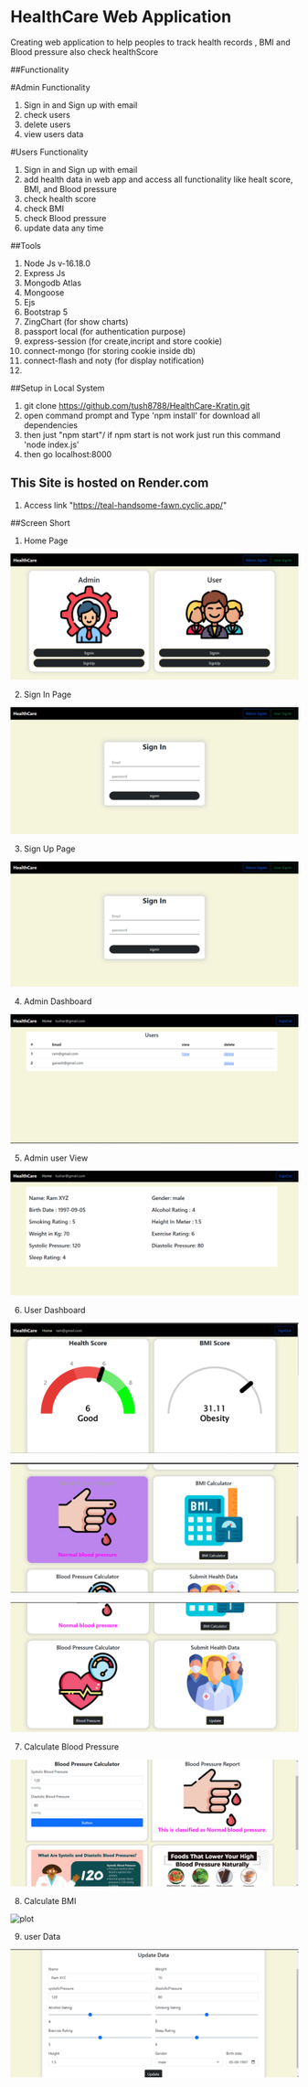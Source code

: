# HealthCare Web Application 
Creating web application to help peoples to track  health records , BMI and Blood pressure also check healthScore 

##Functionality

#Admin Functionality
1. Sign in and Sign up with email
2. check users
3. delete users
4. view users data

#Users Functionality
1. Sign in and Sign up with email
2. add health data in web app and access all functionality like healt score, BMI, and Blood pressure 
3. check health score
4. check BMI 
5. check Blood pressure 
6. update data any time
  
##Tools 
1. Node Js  v-16.18.0
2. Express Js
3. Mongodb Atlas
4. Mongoose
5. Ejs 
6. Bootstrap 5
7. ZingChart (for show charts)
8. passport local (for authentication purpose)
9. express-session (for create,incript and store cookie)
10. connect-mongo (for storing cookie inside db)
11. connect-flash and noty (for display notification)
12. 


##Setup in Local System

1. git clone https://github.com/tush8788/HealthCare-Kratin.git
2. open command prompt and Type 'npm install' for download all dependencies
3. then just "npm start"/ if npm start is not work just run this command 'node index.js'
4. then go localhost:8000


## This Site is hosted on Render.com
1. Access link "https://teal-handsome-fawn.cyclic.app/"



##Screen Short

1. Home Page

![plot](./assets/screenshort/homePage.png)

2. Sign In Page 

![plot](./assets/screenshort/signin.png)

3. Sign Up Page

![plot](./assets/screenshort/signup.png)

4. Admin Dashboard

 ![plot](./assets/screenshort/adminDashboard.png)

5. Admin user View 

![plot](./assets/screenshort/adminViewUser.png)

6. User Dashboard

![plot](./assets/screenshort/userDashboard.png)

![plot](./assets/screenshort/userDashboard1.png)

![plot](./assets/screenshort/userDashboard2.png)

7. Calculate Blood Pressure

![plot](./assets/screenshort/bloodpressure.png)

8. Calculate BMI

![plot](./assets/screenshort/BMI.png)

9. user Data

![plot](./assets/screenshort/create.png)
